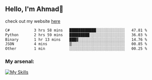 
## Hello, I'm Ahmad👋

check out my website [here](https://ahmadalwi.com/)

<!--START_SECTION:waka-->

```txt
C#           3 hrs 58 mins   ████████████░░░░░░░░░░░░░   47.81 %
Python       2 hrs 59 mins   █████████░░░░░░░░░░░░░░░░   36.03 %
Binary       1 hr 13 mins    ███▓░░░░░░░░░░░░░░░░░░░░░   14.76 %
JSON         4 mins          ▒░░░░░░░░░░░░░░░░░░░░░░░░   00.85 %
Other        1 min           ░░░░░░░░░░░░░░░░░░░░░░░░░   00.25 %
```

<!--END_SECTION:waka-->

### My arsenal:

[![My Skills](https://skillicons.dev/icons?i=js,ts,py,go,react,nextjs,svelte,nodejs,django,tailwind,html,css,sass,firebase,mongodb,postgres,mysql,redis,git,github,docker,vscode,figma,godot)](https://skillicons.dev)
